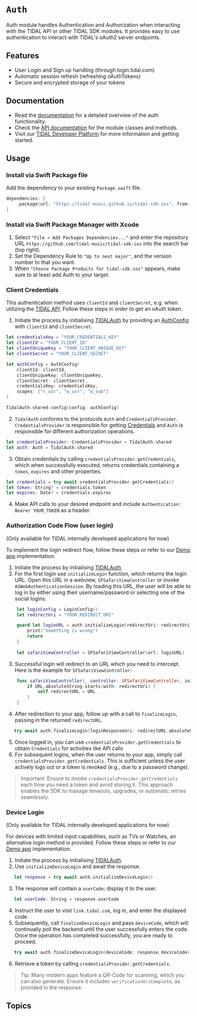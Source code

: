 # ``Auth``

Auth module handles Authentication and Authorization when interacting with the TIDAL API or other TIDAL SDK modules.
It provides easy to use authentication to interact with TIDAL's oAuth2 server endpoints.

## Features
* User Login and Sign up handling (through login.tidal.com)
* Automatic session refresh (refreshing oAuthTokens)
* Secure and encrypted storage of your tokens

## Documentation
* Read the [documentation](https://github.com/tidal-music/tidal-sdk/blob/main/Auth.md) for a detailed overview of the auth functionality.
* Check the [API documentation](https://tidal-music.github.io/tidal-sdk-ios/documentation/auth/) for the module classes and methods.
* Visit our [TIDAL Developer Platform](https://developer.tidal.com/) for more information and getting started. 

## Usage

### Install via Swift Package file

Add the dependency to your existing `Package.swift` file.
```Swift
dependencies: [
    .package(url: "https://tidal-music.github.io/tidal-sdk-ios", from: "<VERSION>"))
]
```

### Install via Swift Package Manager with Xcode

1. Select `"File » Add Packages Dependencies..."` and enter the repository URL `https://github.com/tidal-music/tidal-sdk-ios` into the search bar (top right).
2. Set the Dependency Rule to `"Up to next major"`, and the version number to that you want. 
3. When `"Choose Package Products for tidal-sdk-ios"` appears, make sure to at least add Auth to your target.

### Client Credentials

This authentication method uses `clientId` and `clientSecret`, e.g. when utilizing the [TIDAL API](https://developer.tidal.com/documentation/api/api-overview). Follow these steps in order to get an oAuth token.

1. Initiate the process by initialising [TIDALAuth](./auth.swift) by providing an [AuthConfig](./Model/AuthConfig.swift) with `clientId` and `clientSecret`.
```swift
let credentialsKey = "YOUR_CREDENTIALS_KEY"
let clientId = "YOUR_CLIENT_ID"
let clientUniqueKey = "YOUR_CLIENT_UNIQUE_KEY"
let clientSecret = "YOUR_CLIENT_SECRET"

let authConfig = AuthConfig(
    clientId: clientId,
    clientUniqueKey: clientUniqueKey,
    clientSecret: clientSecret,
    credentialsKey: credentialsKey,
    scopes: ["r_usr", "w_usr", "w_sub"]
)

TidalAuth.shared.config(config: authConfig)
```
2. `TidalAuth` conforms to the protocols `Auth` and `CredentialsProvider`. `CredentialsProvider` is responsible for getting [Credentials](./Model/Credentials.swift) and `Auth` is responsible for different authorization operations. 
```swift
let credentialsProvider: CredentialsProvider = TidalAuth.shared
let auth: Auth = TidalAuth.shared
```  
   
3. Obtain credentials by calling `credentialsProvider.getCredentials`, which when successfully executed, returns credentials containing a `token`, `expires` and other properties.
```swift
let credentials = try await credentialsProvider.getCredentials()
let token: String? = credentials.token
let expires: Date? = credentials.expires
```  
  
4. Make API calls to your desired endpoint and include `Authentication: Bearer YOUR_TOKEN` as a header.

### Authorization Code Flow (user login)
(Only available for TIDAL internally developed applications for now)

To implement the login redirect flow, follow these steps or refer to our [Demo app](https://github.com/tidal-music/tidal-sdk-ios/tree/main/TestApps/AuthTestApp) implementation.

1. Initiate the process by initialising [TIDALAuth](./auth.swift).
2. For the first login use `initializeLogin` function, which returns the login URL. Open this URL in a webview, `SFSafariViewController` or invoke `ASWebAuthenticationSession`. By loading this URL, the user will be able to log in by either using their username/password or selecting one of the social logins.
```swift
    let loginConfig = LoginConfig()
    let redirectUri = "YOUR_REDIRECT_URI"

    guard let loginURL = auth.initializeLogin(redirectUri: redirectUri, loginConfig: loginConfig) else {
        print("Something is wrong")
        return
    }
    
    let safariViewController = SFSafariViewController(url: loginURL)
```
3. Successful login will redirect to an URL which you need to intercept. Here is the example for `SFSafariViewController`:
```swift
    func safariViewController(_ controller: SFSafariViewController, initialLoadDidRedirectTo URL: URL) {
        if URL.absoluteString.starts(with: redirectUri) {
            self.redirectURL = URL
        }
    }
```
4. After redirection to your app, follow up with a call to `finalizeLogin`, passing in the returned `redirectURL`.
 ```swift
    try await auth.finalizeLogin(loginResponseUri: redirectURL.absoluteString)
 ```
5. Once logged in, you can use `credentialsProvider.getCredentials` to obtain `Credentials` for activities like API calls
6. For subsequent logins, when the user returns to your app, simply call `credentialsProvider.getCredentials`. This is sufficient unless the user actively logs out or a token is revoked (e.g., due to a password change).

> Important: Ensure to invoke `credentialsProvider.getCredentials` each time you need a token and avoid storing it. This approach enables the SDK to manage timeouts, upgrades, or automatic retries seamlessly.

### Device Login
(Only available for TIDAL internally developed applications for now)

For devices with limited input capabilities, such as TVs or Watches, an alternative login method is provided. Follow these steps or refer to our [Demo app](https://github.com/tidal-music/tidal-sdk-ios/tree/main/TestApps/AuthTestApp) implementation.

1. Initiate the process by initialising [TIDALAuth](./auth.swift).
2. Use `initializeDeviceLogin` and await the response.

```swift
   let response = try await auth.initializeDeviceLogin()
```

3. The response will contain a `userCode`; display it to the user.
 ```swift
    let userCode: String = response.userCode
```
4. Instruct the user to visit `link.tidal.com`, log in, and enter the displayed code.
5. Subsequently, call `finalizeDeviceLogin` and pass `deviceCode`, which will continually poll the backend until the user successfully enters the code. Once the operation has completed successfully, you are ready to proceed.
 ```swift
    try await auth.finalizeDeviceLogin(deviceCode: response.deviceCode)
```
6. Retrieve a token by calling `credentialsProvider.getCredentials`.

> Tip: Many modern apps feature a QR-Code for scanning, which you can also generate. Ensure it includes `verificationUriComplete`, as provided in the response.

## Topics
